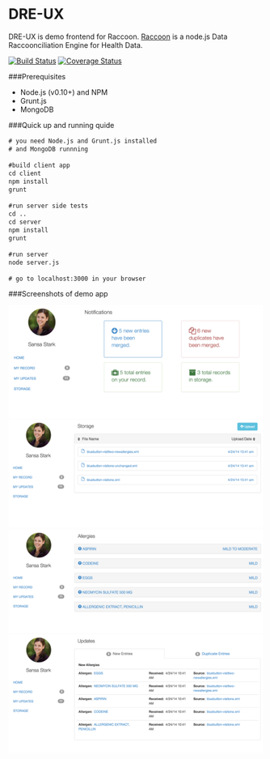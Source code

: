 DRE-UX
=========

DRE-UX is demo frontend for Raccoon. [Raccoon](https://github.com/amida-tech/Raccoon) is a node.js Data Raccoonciliation Engine for Health Data.

[![Build Status](https://travis-ci.org/amida-tech/DRE-UX.svg)](https://travis-ci.org/amida-tech/DRE-UX)
[![Coverage Status](https://coveralls.io/repos/amida-tech/DRE-UX/badge.png)](https://coveralls.io/r/amida-tech/DRE-UX)


###Prerequisites

- Node.js (v0.10+) and NPM
- Grunt.js
- MongoDB

###Quick up and running quide

```
# you need Node.js and Grunt.js installed
# and MongoDB runnning

#build client app
cd client
npm install
grunt

#run server side tests
cd ..
cd server
npm install
grunt

#run server
node server.js

# go to localhost:3000 in your browser
```

###Screenshots of demo app

![Dashboard](./docs/images/dashboard.png)
![Storage](./docs/images/storage.png)
![Allergies Section](./docs/images/allergies.png)
![Updates](./docs/images/updates.png)
